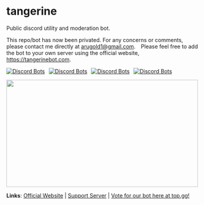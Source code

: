 # tangerine
Public discord utility and moderation bot.  

This repo/bot has now been privated. For any concerns or comments, please contact me directly at arugold1@gmail.com.   
Please feel free to add the bot to your own server using the official website, https://tangerinebot.com. 

[![Discord Bots](https://top.gg/api/widget/status/701793346225700934.svg)](https://top.gg/bot/701793346225700934)   [![Discord Bots](https://top.gg/api/widget/servers/701793346225700934.svg)](https://top.gg/bot/701793346225700934)   [![Discord Bots](https://top.gg/api/widget/upvotes/701793346225700934.svg)](https://top.gg/bot/701793346225700934)   [![Discord Bots](https://top.gg/api/widget/lib/701793346225700934.svg)](https://top.gg/bot/701793346225700934)

<img src="https://raw.githubusercontent.com/tangerine-bot/tangerine/master/tangerine_banner.png" width="500" height="281" />


**Links**:
[Official Website](https://dashaputra.com/tangerine) | 
[Support Server](https://discord.gg/uwcgjYw) | 
[Vote for our bot here at top.gg!](https://top.gg/bot/701793346225700934/vote)
